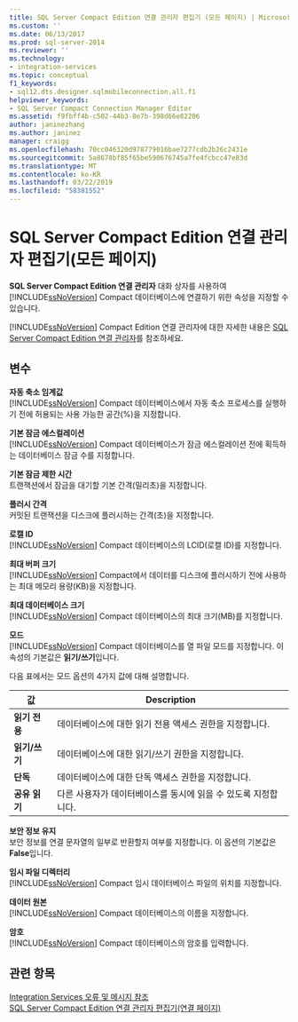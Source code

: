 ```yaml
---
title: SQL Server Compact Edition 연결 관리자 편집기 (모든 페이지) | Microsoft Docs
ms.custom: ''
ms.date: 06/13/2017
ms.prod: sql-server-2014
ms.reviewer: ''
ms.technology:
- integration-services
ms.topic: conceptual
f1_keywords:
- sql12.dts.designer.sqlmobileconnection.all.f1
helpviewer_keywords:
- SQL Server Compact Connection Manager Editor
ms.assetid: f9fbff4b-c502-44b3-8e7b-398d66e82206
author: janinezhang
ms.author: janinez
manager: craigg
ms.openlocfilehash: 70cc046320d978779016bae7277cdb2b26c2431e
ms.sourcegitcommit: 5a8678bf85f65be590676745a7fe4fcbcc47e83d
ms.translationtype: MT
ms.contentlocale: ko-KR
ms.lasthandoff: 03/22/2019
ms.locfileid: "58381552"
---
```

# <a name="sql-server-compact-edition-connection-manager-editor-all-page"></a>SQL Server Compact Edition 연결 관리자 편집기(모든 페이지)
  **SQL Server Compact Edition 연결 관리자** 대화 상자를 사용하여 [!INCLUDE[ssNoVersion](../includes/ssnoversion-md.md)] Compact 데이터베이스에 연결하기 위한 속성을 지정할 수 있습니다.  
  
 [!INCLUDE[ssNoVersion](../includes/ssnoversion-md.md)] Compact Edition 연결 관리자에 대한 자세한 내용은 [SQL Server Compact Edition 연결 관리자](connection-manager/sql-server-compact-edition-connection-manager.md)를 참조하세요.  
  
## <a name="options"></a>변수  
 **자동 축소 임계값**  
 [!INCLUDE[ssNoVersion](../includes/ssnoversion-md.md)] Compact 데이터베이스에서 자동 축소 프로세스를 실행하기 전에 허용되는 사용 가능한 공간(%)을 지정합니다.  
  
 **기본 잠금 에스컬레이션**  
 [!INCLUDE[ssNoVersion](../includes/ssnoversion-md.md)] Compact 데이터베이스가 잠금 에스컬레이션 전에 획득하는 데이터베이스 잠금 수를 지정합니다.  
  
 **기본 잠금 제한 시간**  
 트랜잭션에서 잠금을 대기할 기본 간격(밀리초)을 지정합니다.  
  
 **플러시 간격**  
 커밋된 트랜잭션을 디스크에 플러시하는 간격(초)을 지정합니다.  
  
 **로캘 ID**  
 [!INCLUDE[ssNoVersion](../includes/ssnoversion-md.md)] Compact 데이터베이스의 LCID(로캘 ID)를 지정합니다.  
  
 **최대 버퍼 크기**  
 [!INCLUDE[ssNoVersion](../includes/ssnoversion-md.md)] Compact에서 데이터를 디스크에 플러시하기 전에 사용하는 최대 메모리 용량(KB)을 지정합니다.  
  
 **최대 데이터베이스 크기**  
 [!INCLUDE[ssNoVersion](../includes/ssnoversion-md.md)] Compact 데이터베이스의 최대 크기(MB)를 지정합니다.  
  
 **모드**  
 [!INCLUDE[ssNoVersion](../includes/ssnoversion-md.md)] Compact 데이터베이스를 열 파일 모드를 지정합니다. 이 속성의 기본값은 **읽기/쓰기**입니다.  
  
 다음 표에서는 모드 옵션의 4가지 값에 대해 설명합니다.  
  
|값|Description|  
|-----------|-----------------|  
|**읽기 전용**|데이터베이스에 대한 읽기 전용 액세스 권한을 지정합니다.|  
|**읽기/쓰기**|데이터베이스에 대한 읽기/쓰기 권한을 지정합니다.|  
|**단독**|데이터베이스에 대한 단독 액세스 권한을 지정합니다.|  
|**공유 읽기**|다른 사용자가 데이터베이스를 동시에 읽을 수 있도록 지정합니다.|  
  
 **보안 정보 유지**  
 보안 정보를 연결 문자열의 일부로 반환할지 여부를 지정합니다. 이 옵션의 기본값은 **False**입니다.  
  
 **임시 파일 디렉터리**  
 [!INCLUDE[ssNoVersion](../includes/ssnoversion-md.md)] Compact 임시 데이터베이스 파일의 위치를 지정합니다.  
  
 **데이터 원본**  
 [!INCLUDE[ssNoVersion](../includes/ssnoversion-md.md)] Compact 데이터베이스의 이름을 지정합니다.  
  
 **암호**  
 [!INCLUDE[ssNoVersion](../includes/ssnoversion-md.md)] Compact 데이터베이스의 암호를 입력합니다.  
  
## <a name="see-also"></a>관련 항목  
 [Integration Services 오류 및 메시지 참조](../../2014/integration-services/integration-services-error-and-message-reference.md)   
 [SQL Server Compact Edition 연결 관리자 편집기&#40;연결 페이지&#41;](../../2014/integration-services/sql-server-compact-edition-connection-manager-editor-connection-page.md)  
  
  
